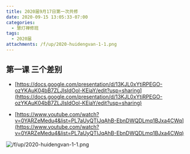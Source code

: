```yaml
---
title: 2020届9月17日第一次共修
date: 2020-09-15 13:05:33-07:00
categories:
  - 慧灯禅修班
tags:
  - 2020届
attachments: /f/up/2020-huidengvan-1-1.png
---
```

## 第一课 三个差别

- [https://docs.google.com/presentation/d/13KJL0xYtiRPEGO-ozYKAuK04bB7ZLJIsIdOol-KEiaY/edit?usp=sharing](https://docs.google.com/presentation/d/13KJL0xYtiRPEGO-ozYKAuK04bB7ZLJIsIdOol-KEiaY/edit?usp=sharing)

- [https://www.youtube.com/watch?v=0YARZeMedu4&list=PL7aUyQTIJqAhB-EbnDWQDLmq1BJxa4CWq](https://www.youtube.com/watch?v=0YARZeMedu4&list=PL7aUyQTIJqAhB-EbnDWQDLmq1BJxa4CWq)


![/f/up/2020-huidengvan-1-1.png](/f/up/2020-huidengvan-1-1.png)

